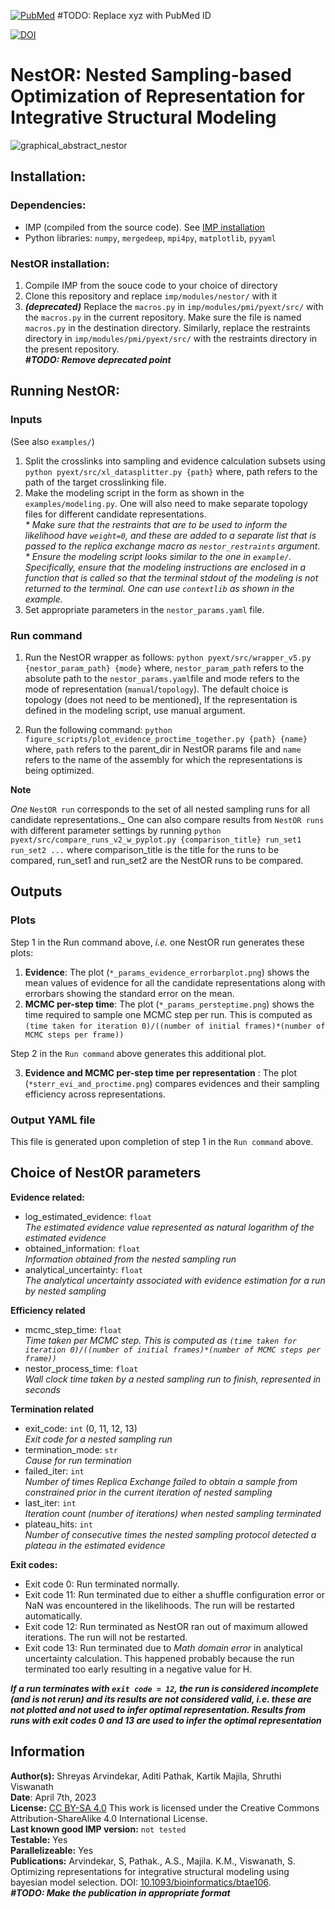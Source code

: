 [![PubMed](https://salilab.org/imp-systems/static/images/pubmed.png)](https://pubmed.ncbi.nlm.nih.gov/xyz/)     #TODO: Replace xyz with PubMed ID

[![DOI](https://zenodo.org/badge/DOI/10.5281/zenodo.10360718.svg)](https://doi.org/10.5281/zenodo.10360718)


# **NestOR: Nested Sampling-based Optimization of Representation for Integrative Structural Modeling**

![graphical_abstract_nestor](https://github.com/isblab/nestor/assets/8314735/74b4aa65-1f64-45e1-89ac-5bcb69ecb27d)

## **Installation:**
### **Dependencies:**  
* IMP (compiled from the source code). See [IMP installation](https://github.com/salilab/imp)
* Python libraries: `numpy`, `mergedeep`, `mpi4py`, `matplotlib`, `pyyaml`

### **NestOR installation:**  
1. Compile IMP from the souce code to your choice of directory
2. Clone this repository and replace `imp/modules/nestor/` with it
2. **_(deprecated)_** Replace the `macros.py` in `imp/modules/pmi/pyext/src/` with the `macros.py` in the current repository. Make sure the file is named `macros.py` in the destination directory. Similarly, replace the restraints directory in `imp/modules/pmi/pyext/src/` with the restraints directory in the present repository.  
**_#TODO: Remove deprecated point_**

## **Running NestOR:**

### Inputs

(See also `examples/`)
1. Split the crosslinks into sampling and evidence calculation subsets using `python pyext/src/xl_datasplitter.py {path}` where, path refers to the path of the target crosslinking file.
2. Make the modeling script in the form as shown in the `examples/modeling.py`. One will also need to make separate topology files for different candidate representations.  
   _* Make sure that the restraints that are to be used to inform the likelihood have `weight=0`, and these are added to a separate list that is passed to the replica exchange macro as `nestor_restraints` argument_.  
   _* Ensure the modeling script looks similar to the one in `example/`. Specifically, ensure that the modeling instructions are enclosed in a function that is called so that the terminal stdout of the modeling is not returned to the terminal. One can use `contextlib` as shown in the example._
4. Set appropriate parameters in the `nestor_params.yaml` file.

### Run command

1. Run the NestOR wrapper as follows:
```python pyext/src/wrapper_v5.py {nestor_param_path} {mode}```
where, `nestor_param_path` refers to the absolute path to the `nestor_params.yaml`file and mode refers to the mode of representation (`manual`/`topology`). The default choice is topology (does not need to be mentioned), If the representation is defined in the modeling script, use manual argument.

2. Run the following command:
```python figure_scripts/plot_evidence_proctime_together.py {path} {name}```
where, `path` refers to the parent_dir in NestOR params file and `name` refers to the name of the assembly for which the representations is being optimized.

**Note**

_One_ `NestOR run` corresponds to the set of all nested sampling runs for all candidate representations._
One can also compare results from `NestOR runs` with different parameter settings by running `python pyext/src/compare_runs_v2_w_pyplot.py {comparison_title} run_set1 run_set2 ...` where comparison_title is the title for the runs to be compared, run_set1 and run_set2 are the NestOR runs to be compared.

## Outputs

### Plots

Step 1  in the Run command above, _i.e._ one NestOR run generates these plots:

1. **Evidence**: The plot (`*_params_evidence_errorbarplot.png`) shows the mean values of evidence for all the candidate representations along with errorbars showing the standard error on the mean.
2. **MCMC per-step time**: The plot (`*_params_persteptime.png`) shows the time required to sample one MCMC step per run. This is computed as `(time taken for iteration 0)/((number of initial frames)*(number of MCMC steps per frame))`

Step 2 in the `Run command` above generates this additional plot.

3. **Evidence and MCMC per-step time per representation** : The plot (`*sterr_evi_and_proctime.png`) compares evidences and their sampling efficiency across representations.

### Output YAML file

This file is generated upon completion of step 1 in the `Run command` above.

## Choice of NestOR parameters

**Evidence related:**  
- log_estimated_evidence: `float`  
    _The estimated evidence value represented as natural logarithm of the estimated evidence_
- obtained_information: `float`  
    _Information obtained from the nested sampling run_
- analytical_uncertainty: `float`  
    _The analytical uncertainty associated with evidence estimation for a run by nested sampling_

**Efficiency related**   
- mcmc_step_time: `float`  
    _Time taken per MCMC step. This is computed as `(time taken for iteration 0)/((number of initial frames)*(number of MCMC steps per frame))`_
- nestor_process_time: `float`  
    _Wall clock time taken by a nested sampling run to finish, represented in seconds_

**Termination related**
- exit_code: `int` (0, 11, 12, 13)  
    _Exit code for a nested sampling run_
- termination_mode: `str`  
    _Cause for run termination_
- failed_iter: `int`  
    _Number of times Replica Exchange failed to obtain a sample from constrained prior in the current iteration of nested sampling_
- last_iter: `int`  
    _Iteration count (number of iterations) when nested sampling terminated_
- plateau_hits: `int`  
    _Number of consecutive times the nested sampling protocol detected a plateau in the estimated evidence_

**Exit codes:**  
- Exit code 0: Run terminated normally.  
- Exit code 11: Run terminated due to either a shuffle configuration error or NaN was encountered in the likelihoods. The run will be restarted automatically.  
- Exit code 12: Run terminated as NestOR ran out of maximum allowed iterations. The run will not be restarted.  
- Exit code 13: Run  terminated due to *Math domain error* in analytical uncertainty calculation. This happened probably because the run terminated too early resulting in a negative value for H.

**_If a run terminates with `exit code = 12`, the run is considered incomplete (and is not rerun) and its results are not considered valid, i.e. these are not plotted and not used to infer optimal representation. Results from runs with exit codes 0 and 13 are used to infer the optimal representation_**


## **Information**
**Author(s):** Shreyas Arvindekar, Aditi Pathak, Kartik Majila, Shruthi Viswanath  
**Date**: April 7th, 2023  
**License:** [CC BY-SA 4.0](https://creativecommons.org/licenses/by-sa/4.0/)
This work is licensed under the Creative Commons Attribution-ShareAlike 4.0
International License.  
**Last known good IMP version:** `not tested`   
**Testable:** Yes  
**Parallelizeable:** Yes  
**Publications:**  Arvindekar, S, Pathak., A.S., Majila. K.M., Viswanath, S. Optimizing representations for integrative structural modeling using bayesian model selection. DOI: [10.1093/bioinformatics/btae106](https://doi.org/10.1093/bioinformatics/btae106).     
**_#TODO: Make the publication in appropriate format_**
